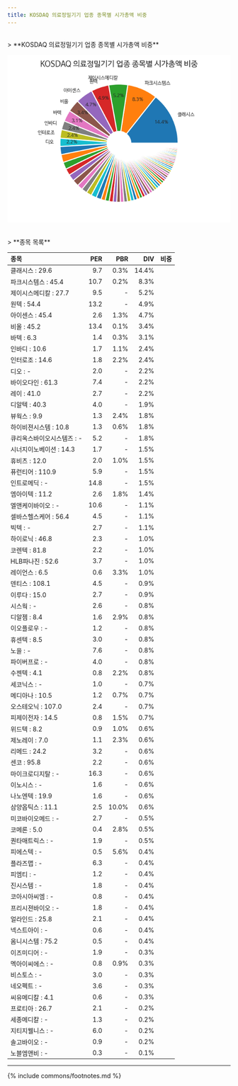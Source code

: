 ```yaml
---
title: KOSDAQ 의료정밀기기 업종 종목별 시가총액 비중
---
```

<br>
> **KOSDAQ 의료정밀기기 업종 종목별 시가총액 비중<a id="pie"></a>**

![KOSDAQ 의료정밀기기 업종 종목별 시가총액 비중](images/kosdaq_업종_의료정밀기기_종목.png)

<br>
> **종목 목록<a id="list"></a>**

| **종목** | **PER** | **PBR** | **DIV** | **비중** |
| :------- | ------: | ------: | ------: | -------: |
| 클래시스 : 29.6 | 9.7 | 0.3% | 14.4% |
| 파크시스템스 : 45.4 | 10.7 | 0.2% | 8.3% |
| 제이시스메디칼 : 27.7 | 9.5 | - | 5.2% |
| 원텍 : 54.4 | 13.2 | - | 4.9% |
| 아이센스 : 45.4 | 2.6 | 1.3% | 4.7% |
| 비올 : 45.2 | 13.4 | 0.1% | 3.4% |
| 바텍 : 6.3 | 1.4 | 0.3% | 3.1% |
| 인바디 : 10.6 | 1.7 | 1.1% | 2.4% |
| 인터로조 : 14.6 | 1.8 | 2.2% | 2.4% |
| 디오 : - | 2.0 | - | 2.2% |
| 바이오다인 : 61.3 | 7.4 | - | 2.2% |
| 레이 : 41.0 | 2.7 | - | 2.2% |
| 디알텍 : 40.3 | 4.0 | - | 1.9% |
| 뷰웍스 : 9.9 | 1.3 | 2.4% | 1.8% |
| 하이비젼시스템 : 10.8 | 1.3 | 0.6% | 1.8% |
| 큐리옥스바이오시스템즈 : - | 5.2 | - | 1.8% |
| 시너지이노베이션 : 14.3 | 1.7 | - | 1.5% |
| 휴비츠 : 12.0 | 2.0 | 1.0% | 1.5% |
| 퓨런티어 : 110.9 | 5.9 | - | 1.5% |
| 인트로메딕 : - | 14.8 | - | 1.5% |
| 엠아이텍 : 11.2 | 2.6 | 1.8% | 1.4% |
| 엘앤케이바이오 : - | 10.6 | - | 1.1% |
| 셀바스헬스케어 : 56.4 | 4.5 | - | 1.1% |
| 빅텍 : - | 2.7 | - | 1.1% |
| 하이로닉 : 46.8 | 2.3 | - | 1.0% |
| 코렌텍 : 81.8 | 2.2 | - | 1.0% |
| HLB파나진 : 52.6 | 3.7 | - | 1.0% |
| 레이언스 : 6.5 | 0.6 | 3.3% | 1.0% |
| 덴티스 : 108.1 | 4.5 | - | 0.9% |
| 이루다 : 15.0 | 2.7 | - | 0.9% |
| 시스웍 : - | 2.6 | - | 0.8% |
| 디알젬 : 8.4 | 1.6 | 2.9% | 0.8% |
| 이오플로우 : - | 1.2 | - | 0.8% |
| 휴센텍 : 8.5 | 3.0 | - | 0.8% |
| 노을 : - | 7.6 | - | 0.8% |
| 파이버프로 : - | 4.0 | - | 0.8% |
| 수젠텍 : 4.1 | 0.8 | 2.2% | 0.8% |
| 세코닉스 : - | 1.0 | - | 0.7% |
| 메디아나 : 10.5 | 1.2 | 0.7% | 0.7% |
| 오스테오닉 : 107.0 | 2.4 | - | 0.7% |
| 피제이전자 : 14.5 | 0.8 | 1.5% | 0.7% |
| 위드텍 : 8.2 | 0.9 | 1.0% | 0.6% |
| 제노레이 : 7.0 | 1.1 | 2.3% | 0.6% |
| 리메드 : 24.2 | 3.2 | - | 0.6% |
| 센코 : 95.8 | 2.2 | - | 0.6% |
| 마이크로디지탈 : - | 16.3 | - | 0.6% |
| 이노시스 : - | 1.6 | - | 0.6% |
| 나노엔텍 : 19.9 | 1.6 | - | 0.6% |
| 삼양옵틱스 : 11.1 | 2.5 | 10.0% | 0.6% |
| 미코바이오메드 : - | 2.7 | - | 0.5% |
| 코메론 : 5.0 | 0.4 | 2.8% | 0.5% |
| 퀀타매트릭스 : - | 1.9 | - | 0.5% |
| 피에스텍 : - | 0.5 | 5.6% | 0.4% |
| 플라즈맵 : - | 6.3 | - | 0.4% |
| 피엠티 : - | 1.2 | - | 0.4% |
| 진시스템 : - | 1.8 | - | 0.4% |
| 코아시아씨엠 : - | 0.8 | - | 0.4% |
| 프리시젼바이오 : - | 1.8 | - | 0.4% |
| 얼라인드 : 25.8 | 2.1 | - | 0.4% |
| 넥스트아이 : - | 0.6 | - | 0.4% |
| 옴니시스템 : 75.2 | 0.5 | - | 0.4% |
| 이즈미디어 : - | 1.9 | - | 0.3% |
| 멕아이씨에스 : - | 0.8 | 0.9% | 0.3% |
| 비스토스 : - | 3.0 | - | 0.3% |
| 네오펙트 : - | 3.6 | - | 0.3% |
| 씨유메디칼 : 4.1 | 0.6 | - | 0.3% |
| 프로티아 : 26.7 | 2.1 | - | 0.2% |
| 세종메디칼 : - | 1.3 | - | 0.2% |
| 지티지웰니스 : - | 6.0 | - | 0.2% |
| 솔고바이오 : - | 0.9 | - | 0.2% |
| 노블엠앤비 : - | 0.3 | - | 0.1% |

---
{% include commons/footnotes.md %}